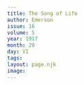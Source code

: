 ```yaml
---
title: The Song of Life
author: Emerson
issue: 16
volume: 5
year: 1917
month: 20
day: VI
tags:
layout: page.njk
image:
---
```





